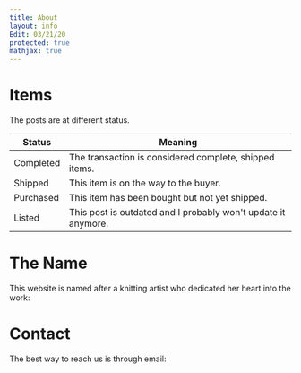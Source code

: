 ```yaml
---
title: About
layout: info
Edit: 03/21/20
protected: true
mathjax: true
---
```



# Items

The posts are at different status.

| Status    | Meaning                                                      |
| --------- | ------------------------------------------------------------ |
| Completed | The transaction is considered complete, shipped items.       |
| Shipped   | This item is on the way to the buyer.                          |
| Purchased | This item has been bought but not yet shipped.|
| Listed  | This post is outdated and I probably won't update it anymore. |



# The Name

This website is named after a knitting artist who dedicated her heart into the work:

# Contact

The best way to reach us is through  email:
